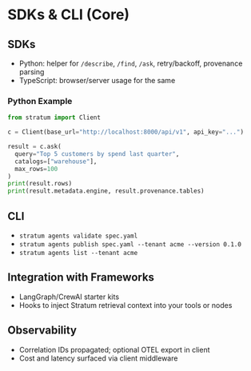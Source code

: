 # SDKs & CLI (Core)

## SDKs
- Python: helper for `/describe`, `/find`, `/ask`, retry/backoff, provenance parsing
- TypeScript: browser/server usage for the same

### Python Example
```python
from stratum import Client

c = Client(base_url="http://localhost:8000/api/v1", api_key="...")

result = c.ask(
  query="Top 5 customers by spend last quarter",
  catalogs=["warehouse"],
  max_rows=100
)
print(result.rows)
print(result.metadata.engine, result.provenance.tables)
```

## CLI
- `stratum agents validate spec.yaml`
- `stratum agents publish spec.yaml --tenant acme --version 0.1.0`
- `stratum agents list --tenant acme`

## Integration with Frameworks
- LangGraph/CrewAI starter kits
- Hooks to inject Stratum retrieval context into your tools or nodes

## Observability
- Correlation IDs propagated; optional OTEL export in client
- Cost and latency surfaced via client middleware

